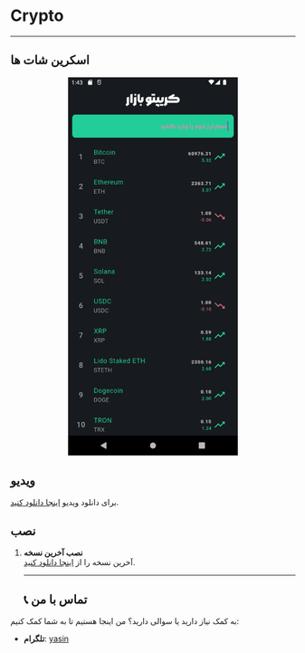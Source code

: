 # Crypto

---

## اسکرین شات ها

<p align="center">
  <img src="./Screenshot_1738923202.png" alt="login" width="300" /> 
</p>

## ویدیو 
  برای دانلود ویدیو [اینجا دانلود کنید](https://raw.githubusercontent.com/yasinowo/Crypto/refs/heads/main/Screenrecorder-2025-02-07-13-51-43-535.mp4).

   ## نصب
1. **نصب آخرین نسخه**  
   آخرین نسخه را از [اینجا دانلود کنید](https://raw.githubusercontent.com/yasinowo/Crypto/refs/heads/main/cryptolist.apk
).

   ---
   ## 📞 تماس با من

به کمک نیاز دارید یا سوالی دارید؟ من اینجا هستیم تا به شما کمک کنیم:

- **تلگرام**: [yasin](https://t.me/yasinid)

